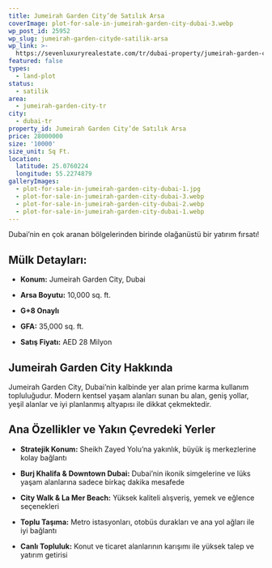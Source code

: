 ```yaml
---
title: Jumeirah Garden City’de Satılık Arsa
coverImage: plot-for-sale-in-jumeirah-garden-city-dubai-3.webp
wp_post_id: 25952
wp_slug: jumeirah-garden-cityde-satilik-arsa
wp_link: >-
  https://sevenluxuryrealestate.com/tr/dubai-property/jumeirah-garden-cityde-satilik-arsa/
featured: false
types:
  - land-plot
status:
  - satilik
area:
  - jumeirah-garden-city-tr
city:
  - dubai-tr
property_id: Jumeirah Garden City’de Satılık Arsa
price: 28000000
size: '10000'
size_unit: Sq Ft.
location:
  latitude: 25.0760224
  longitude: 55.2274879
galleryImages:
  - plot-for-sale-in-jumeirah-garden-city-dubai-1.jpg
  - plot-for-sale-in-jumeirah-garden-city-dubai-3.webp
  - plot-for-sale-in-jumeirah-garden-city-dubai-2.webp
  - plot-for-sale-in-jumeirah-garden-city-dubai-1.webp
---
```


Dubai’nin en çok aranan bölgelerinden birinde olağanüstü bir yatırım fırsatı!

## **Mülk Detayları:**

- **Konum:** Jumeirah Garden City, Dubai

- **Arsa Boyutu:** 10,000 sq. ft.

- **G+8 Onaylı**

- **GFA:** 35,000 sq. ft.

- **Satış Fiyatı:** AED 28 Milyon

## **Jumeirah Garden City Hakkında**

Jumeirah Garden City, Dubai’nin kalbinde yer alan prime karma kullanım topluluğudur. Modern kentsel yaşam alanları sunan bu alan, geniş yollar, yeşil alanlar ve iyi planlanmış altyapısı ile dikkat çekmektedir.

## **Ana Özellikler ve Yakın Çevredeki Yerler**

- **Stratejik Konum:** Sheikh Zayed Yolu’na yakınlık, büyük iş merkezlerine kolay bağlantı

- **Burj Khalifa & Downtown Dubai:** Dubai’nin ikonik simgelerine ve lüks yaşam alanlarına sadece birkaç dakika mesafede

- **City Walk & La Mer Beach:** Yüksek kaliteli alışveriş, yemek ve eğlence seçenekleri

- **Toplu Taşıma:** Metro istasyonları, otobüs durakları ve ana yol ağları ile iyi bağlantı

- **Canlı Topluluk:** Konut ve ticaret alanlarının karışımı ile yüksek talep ve yatırım getirisi
